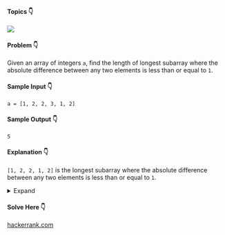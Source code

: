 #### Topics :point_down:
![](https://img.shields.io/badge/-array-wheat)

#### Problem :point_down:
Given an array of integers `a`, find the length of longest subarray where the absolute difference between any two elements is less than or equal to `1`. 
#### Sample Input :point_down:
```
a = [1, 2, 2, 3, 1, 2]
```
#### Sample Output :point_down:
```
5
```
#### Explanation :point_down:
`[1, 2, 2, 1, 2]` is the longest subarray where the absolute difference between any two elements is less than or equal to `1`.
<details>
<summary>Expand</summary>

#### Python :point_down:
```py
def solve(a):
    c = [0] * 100 # frequency count
    
    for i in a:
        c[i] += 1
        
    m = 0 # max subarray length
    for i in range(1, 100):
        m = max(m, c[i] + c[i-1]) 
            
    return m
```  
</details>

#### Solve Here :point_down:
[hackerrank.com](https://www.hackerrank.com/challenges/picking-numbers/problem)
